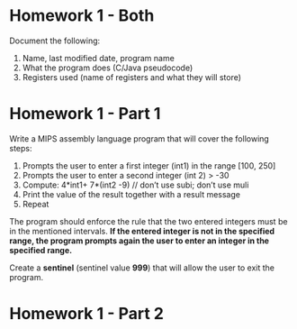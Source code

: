 # Homework 1 - Both
Document the following:

1) Name, last modified date, program name
2) What the program does (C/Java pseudocode)
3) Registers used (name of registers and what they will store)

# Homework 1 - Part 1
Write a MIPS assembly language program that will cover the following steps: 
1) Prompts the user to enter a first integer (int1) in the range [100, 250]
2) Prompts the user to enter a second integer (int 2) > -30
3) Compute: 4\*int1+ 7\*(int2 -9) // don’t use subi; don’t use muli
4) Print the value of the result together with a result message
5) Repeat

The program should enforce the rule that the two entered integers must be in the mentioned 
intervals. **If the entered integer is not in the specified range, the program prompts again 
the user to enter an integer in the specified range.**

Create a **sentinel** (sentinel value **999**) that will allow the user to exit the program.

# Homework 1 - Part 2
